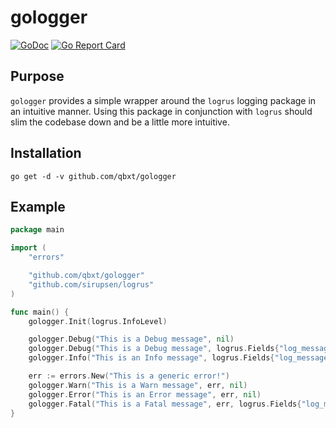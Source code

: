 # gologger
[![GoDoc](https://godoc.org/github.com/qbxt/gologger?status.png)](http://godoc.org/github.com/qbxt/gologger)
[![Go Report Card](https://goreportcard.com/badge/github.com/qbxt/gologger)](https://goreportcard.com/report/github.com/qbxt/gologger)

## Purpose

`gologger` provides a simple wrapper around the `logrus` logging package in an intuitive manner. Using this 
package in conjunction with `logrus` should slim the codebase down and be a little more intuitive.

## Installation
`go get -d -v github.com/qbxt/gologger`

## Example

```go
package main

import (
    "errors"

    "github.com/qbxt/gologger"
    "github.com/sirupsen/logrus"
)

func main() {
    gologger.Init(logrus.InfoLevel)

    gologger.Debug("This is a Debug message", nil)
    gologger.Debug("This is a Debug message", logrus.Fields{"log_message": "Here's a Debug message"})
    gologger.Info("This is an Info message", logrus.Fields{"log_message": "Here's an Info message"})

    err := errors.New("This is a generic error!")
    gologger.Warn("This is a Warn message", err, nil)
    gologger.Error("This is an Error message", err, nil)
    gologger.Fatal("This is a Fatal message", err, logrus.Fields{"log_message": "Something is very very wrong"})
}
```
